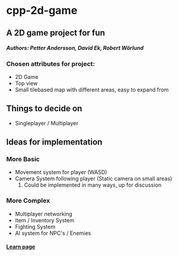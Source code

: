 # cpp-2d-game
## A 2D game project for fun
##### Authors: Petter Andersson, David Ek, Robert Wörlund
### Chosen attributes for project:
* 2D Game
* Top view
* Small tilebased map with different areas, easy to expand from

## Things to decide on
* Singleplayer / Multiplayer

## Ideas for implementation
### More Basic
* Movement system for player (WASD)
* Camera System following player (Static camera on small areas)
  1. Could be implemented in many ways, up for discussion
  
### More Complex
* Multiplayer networking
* Item / Inventory System
* Fighting System
* AI system for NPC's / Enemies



#### [Learn page](http://www.sfml-dev.org/tutorials/2.4/)

